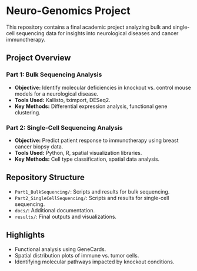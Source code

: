 # Neuro-Genomics Project

This repository contains a final academic project analyzing bulk and single-cell sequencing data for insights into neurological diseases and cancer immunotherapy.

## Project Overview

### Part 1: Bulk Sequencing Analysis
- **Objective:** Identify molecular deficiencies in knockout vs. control mouse models for a neurological disease.
- **Tools Used:** Kallisto, tximport, DESeq2.
- **Key Methods:** Differential expression analysis, functional gene clustering.

### Part 2: Single-Cell Sequencing Analysis
- **Objective:** Predict patient response to immunotherapy using breast cancer biopsy data.
- **Tools Used:** Python, R, spatial visualization libraries.
- **Key Methods:** Cell type classification, spatial data analysis.

## Repository Structure
- `Part1_BulkSequencing/`: Scripts and results for bulk sequencing.
- `Part2_SingleCellSequencing/`: Scripts and results for single-cell sequencing.
- `docs/`: Additional documentation.
- `results/`: Final outputs and visualizations.

## Highlights
- Functional analysis using GeneCards.
- Spatial distribution plots of immune vs. tumor cells.
- Identifying molecular pathways impacted by knockout conditions.

